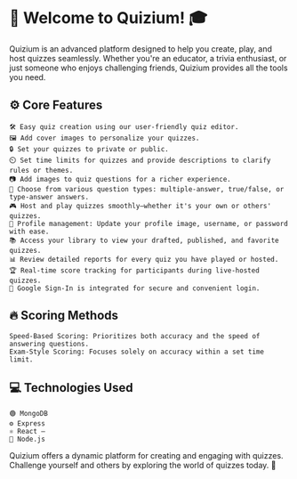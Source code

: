 # 🎉 Welcome to Quizium! 🎓

Quizium is an advanced platform designed to help you create, play, and host quizzes seamlessly. Whether you're an educator, a trivia enthusiast, or just someone who enjoys challenging friends, Quizium provides all the tools you need.

## ⚙️ Core Features

    🛠️ Easy quiz creation using our user-friendly quiz editor.
    🖼️ Add cover images to personalize your quizzes.
    🔒 Set your quizzes to private or public.
    ⏲️ Set time limits for quizzes and provide descriptions to clarify rules or themes.
    📷 Add images to quiz questions for a richer experience.
    🤔 Choose from various question types: multiple-answer, true/false, or type-answer answers.
    🎮 Host and play quizzes smoothly—whether it's your own or others' quizzes.
    📝 Profile management: Update your profile image, username, or password with ease.
    📚 Access your library to view your drafted, published, and favorite quizzes.
    📊 Review detailed reports for every quiz you have played or hosted.
    🏆 Real-time score tracking for participants during live-hosted quizzes.
    🔐 Google Sign-In is integrated for secure and convenient login.

## 🔥 Scoring Methods

    Speed-Based Scoring: Prioritizes both accuracy and the speed of answering questions.
    Exam-Style Scoring: Focuses solely on accuracy within a set time limit.

## 💻 Technologies Used

    🟢 MongoDB
    ⚙️ Express
    ⚛️ React –
    🔧 Node.js

Quizium offers a dynamic platform for creating and engaging with quizzes. Challenge yourself and others by exploring the world of quizzes today. 🚀
